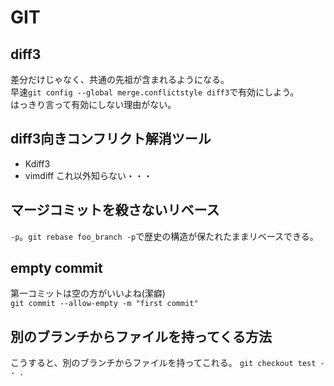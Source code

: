 # GIT
## diff3
差分だけじゃなく、共通の先祖が含まれるようになる。  
早速`git config --global merge.conflictstyle diff3`で有効にしよう。  
はっきり言って有効にしない理由がない。  

## diff3向きコンフリクト解消ツール
* Kdiff3
* vimdiff
これ以外知らない・・・

## マージコミットを殺さないリベース
`-p`。`git rebase foo_branch -p`で歴史の構造が保たれたままリベースできる。

## empty commit
第一コミットは空の方がいいよね(潔癖)  
`git commit --allow-empty -m "first commit"`

## 別のブランチからファイルを持ってくる方法
こうすると、別のブランチからファイルを持ってこれる。
`git checkout test -- .`
